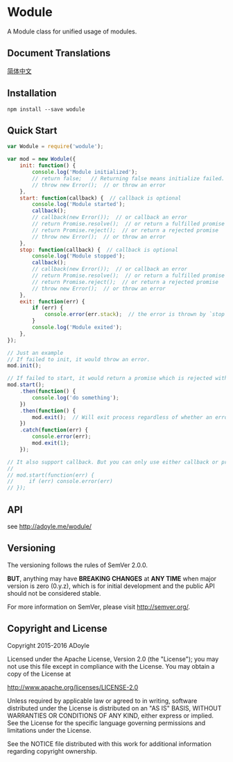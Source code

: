 # Wodule

A Module class for unified usage of modules.

## Document Translations

[简体中文](./doc/README.zh-Hans.md)

## Installation

`npm install --save wodule`

## Quick Start

```js
var Wodule = require('wodule');

var mod = new Wodule({
    init: function() {
        console.log('Module initialized');
        // return false;   // Returning false means initialize failed.
        // throw new Error();  // or throw an error
    },
    start: function(callback) {  // callback is optional
        console.log('Module started');
        callback();
        // callback(new Error());  // or callback an error
        // return Promise.resolve();  // or return a fulfilled promise
        // return Promise.reject();  // or return a rejected promise
        // throw new Error();  // or throw an error
    },
    stop: function(callback) {  // callback is optional
        console.log('Module stopped');
        callback();
        // callback(new Error());  // or callback an error
        // return Promise.resolve();  // or return a fulfilled promise
        // return Promise.reject();  // or return a rejected promise
        // throw new Error();  // or throw an error
    },
    exit: function(err) {
        if (err) {
            console.error(err.stack);  // the error is thrown by `stop` function
        }
        console.log('Module exited');
    },
});

// Just an example
// If failed to init, it would throw an error.
mod.init();

// If failed to start, it would return a promise which is rejected with an error.
mod.start();
    .then(function() {
        console.log('do something');
    })
    .then(function() {
        mod.exit();  // Will exit process regardless of whether an error occurred during stop and exit.
    })
    .catch(function(err) {
        console.error(err);
        mod.exit(1);
    });

// It also support callback. But you can only use either callback or promise.
//
// mod.start(function(err) {
//     if (err) console.error(err)
// });
```

## API

see http://adoyle.me/wodule/

## Versioning

The versioning follows the rules of SemVer 2.0.0.

**BUT**, anything may have **BREAKING CHANGES** at **ANY TIME** when major version is zero (0.y.z), which is for initial development and the public API should not be considered stable.

For more information on SemVer, please visit http://semver.org/.

## Copyright and License

Copyright 2015-2016 ADoyle

Licensed under the Apache License, Version 2.0 (the "License"); you may not use this file except in compliance with the License.
You may obtain a copy of the License at

   http://www.apache.org/licenses/LICENSE-2.0

Unless required by applicable law or agreed to in writing, software distributed under the License is distributed on an "AS IS" BASIS, WITHOUT WARRANTIES OR CONDITIONS OF ANY KIND, either express or implied.
See the License for the specific language governing permissions and limitations under the License.

See the NOTICE file distributed with this work for additional information regarding copyright ownership.

